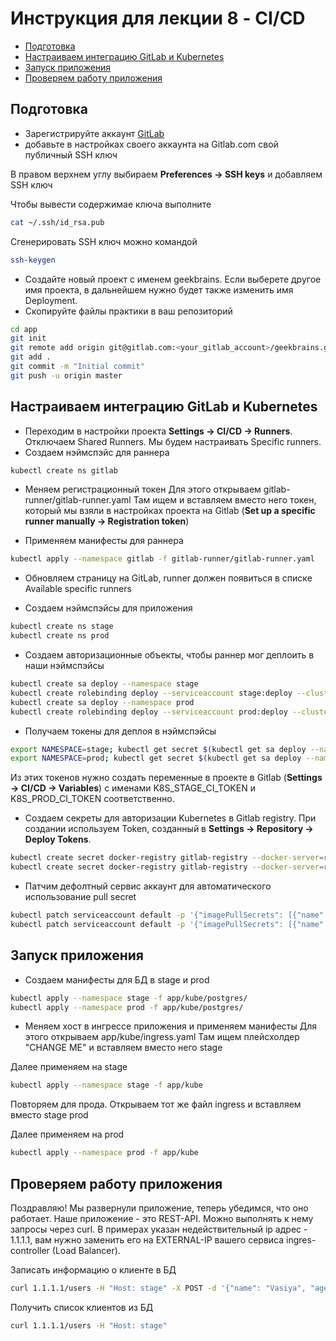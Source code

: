 # Инструкция для лекции 8 - CI/CD

- [Подготовка](#Подготовка)
- [Настраиваем интеграцию GitLab и Kubernetes](#Настраиваем-интеграцию-GitLab-и-Kubernetes)
- [Запуск приложения](#Запуск-приложения)
- [Проверяем работу приложения](#Проверяем-работу-приложения)

## Подготовка

* Зарегистрируйте аккаунт [GitLab](https://gitlab.com/users/sign_up)
* добавьте в настройках своего аккаунта на Gitlab.com свой публичный SSH ключ

В правом верхнем углу выбираем **Preferences -> SSH keys** и добавляем SSH ключ

Чтобы вывести содержимае ключа выполните

```bash
cat ~/.ssh/id_rsa.pub
```

Сгенерировать SSH ключ можно командой

```bash
ssh-keygen
```

* Создайте новый проект с именем geekbrains. Если выберете другое имя проекта, в дальнейшем нужно будет также изменить имя Deployment.
* Скопируйте файлы практики в ваш репозиторий

```bash
cd app
git init
git remote add origin git@gitlab.com:<your_gitlab_account>/geekbrains.git
git add .
git commit -m "Initial commit"
git push -u origin master
```

## Настраиваем интеграцию GitLab и Kubernetes

* Переходим в настройки проекта **Settings -> CI/CD -> Runners**. Отключаем Shared Runners. Мы будем настраивать Specific runners.
* Создаем нэймспэйс для раннера

```bash
kubectl create ns gitlab
```

* Меняем регистрационный токен
Для этого открываем gitlab-runner/gitlab-runner.yaml
Там ищем <CHANGE ME> и вставляем вместо него токен,
который мы взяли в настройках проекта на Gitlab (**Set up a specific runner manually -> Registration token**)

* Применяем манифесты для раннера

```bash
kubectl apply --namespace gitlab -f gitlab-runner/gitlab-runner.yaml
```

* Обновляем страницу на GitLab, runner должен появиться в списке Available specific runners 

* Создаем нэймспэйсы для приложения

```bash
kubectl create ns stage
kubectl create ns prod
```

* Создаем авторизационные объекты, чтобы раннер мог деплоить в наши нэймспэйсы

```bash
kubectl create sa deploy --namespace stage
kubectl create rolebinding deploy --serviceaccount stage:deploy --clusterrole edit --namespace stage
kubectl create sa deploy --namespace prod
kubectl create rolebinding deploy --serviceaccount prod:deploy --clusterrole edit --namespace prod
```

* Получаем токены для деплоя в нэймспэйсы

```bash
export NAMESPACE=stage; kubectl get secret $(kubectl get sa deploy --namespace $NAMESPACE -o jsonpath='{.secrets[0].name}') --namespace $NAMESPACE -o jsonpath='{.data.token}'
export NAMESPACE=prod; kubectl get secret $(kubectl get sa deploy --namespace $NAMESPACE -o jsonpath='{.secrets[0].name}') --namespace $NAMESPACE -o jsonpath='{.data.token}'
```

Из этих токенов нужно создать переменные в проекте в Gitlab (**Settings -> CI/CD -> Variables**) с именами
K8S_STAGE_CI_TOKEN и K8S_PROD_CI_TOKEN соответственно.

* Создаем секреты для авторизации Kubernetes в Gitlab registry. При создании используем Token, созданный в **Settings -> Repository -> Deploy Tokens**.

```bash
kubectl create secret docker-registry gitlab-registry --docker-server=registry.gitlab.com --docker-username=<USERNAME> --docker-password=<PASSWORD> --docker-email=admin@admin.admin --namespace stage
kubectl create secret docker-registry gitlab-registry --docker-server=registry.gitlab.com --docker-username=<USERNAME> --docker-password=<PASSWORD> --docker-email=admin@admin.admin --namespace prod
```

* Патчим дефолтный сервис аккаунт для автоматического использование pull secret

```bash
kubectl patch serviceaccount default -p '{"imagePullSecrets": [{"name": "gitlab-registry"}]}' -n stage
kubectl patch serviceaccount default -p '{"imagePullSecrets": [{"name": "gitlab-registry"}]}' -n prod
```

## Запуск приложения

* Создаем манифесты для БД в stage и prod

```bash
kubectl apply --namespace stage -f app/kube/postgres/
kubectl apply --namespace prod -f app/kube/postgres/
```

* Меняем хост в ингрессе приложения и применяем манифесты
Для этого открываем app/kube/ingress.yaml
Там ищем плейсхолдер "CHANGE ME" и вставляем вместо него stage

Далее применяем на stage

```bash
kubectl apply --namespace stage -f app/kube
```

Повторяем для прода. Открываем тот же файл ingress и
вставляем вместо stage prod

Далее применяем на prod

```bash
kubectl apply --namespace prod -f app/kube
```

## Проверяем работу приложения

Поздравляю! Мы развернули приложение, теперь убедимся, что оно работает. Наше приложение - это REST-API. Можно выполнять к нему запросы через curl. В примерах указан недействительный ip адрес - 1.1.1.1, вам нужно заменить его на EXTERNAL-IP вашего сервиса ingres-controller (Load Balancer).


Записать информацию о клиенте в БД
```bash
curl 1.1.1.1/users -H "Host: stage" -X POST -d '{"name": "Vasiya", "age": 34, "city": "Vladivostok"}'
```

Получить список клиентов из БД
```bash
curl 1.1.1.1/users -H "Host: stage"
```


